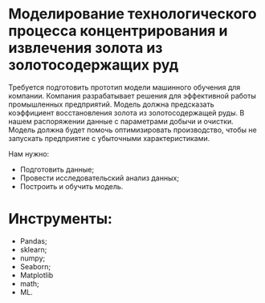 # Моделирование технологического процесса концентрирования и извлечения золота из золотосодержащих руд

Требуется подготовить прототип модели машинного обучения для компании. Компания разрабатывает решения для эффективной работы промышленных предприятий.
Модель должна предсказать коэффициент восстановления золота из золотосодержащей руды. В нашем распоряжении данные с параметрами добычи и очистки.
Модель должна будет помочь оптимизировать производство, чтобы не запускать предприятие с убыточными характеристиками.

Нам нужно:
- Подготовить данные;
- Провести исследовательский анализ данных;
- Построить и обучить модель.

# Инструменты:
- Pandas;
- sklearn;
- numpy;
- Seaborn;
- Matplotlib
- math;
- ML.

